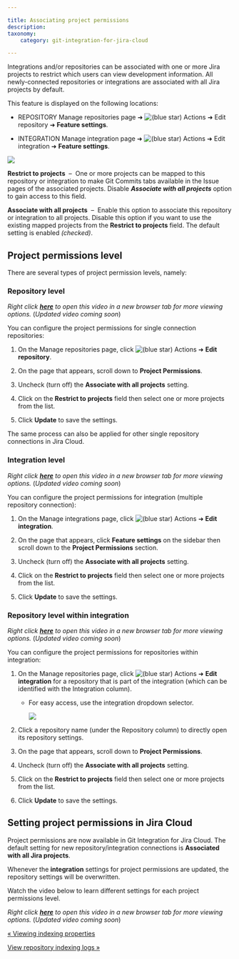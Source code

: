 ```yaml
---

title: Associating project permissions
description:
taxonomy:
    category: git-integration-for-jira-cloud

---
```

Integrations and/or repositories can be associated with one or more Jira projects to restrict which users can view development information. All newly-connected repositories or integrations are associated with all Jira projects by default.

This feature is displayed on the following locations:

*   REPOSITORY Manage repositories page ➜ ![(blue star)](https://bigbrassband.atlassian.net/wiki/s/-1639011364/6452/8b4898d3c114827e64ec143b4fa79bb76a6cfa5b/_/images/icons/emoticons/star_blue.png) Actions ➜ Edit repository ➜ **Feature settings**.

*   INTEGRATION Manage integration page ➜ ![(blue star)](https://bigbrassband.atlassian.net/wiki/s/-1639011364/6452/8b4898d3c114827e64ec143b4fa79bb76a6cfa5b/_/images/icons/emoticons/star_blue.png) Actions ➜ Edit integration ➜ **Feature settings**.


![](https://bigbrassband.atlassian.net/wiki/download/thumbnails/1923024786/gitcloud-project-permissions-setting.png?version=1&modificationDate=1633705526768&cacheVersion=1&api=v2&width=674&height=176)

**Restrict to projects**  –  One or more projects can be mapped to this repository or integration to make Git Commits tabs available in the Issue pages of the associated projects. Disable _**Associate with all projects**_ option to gain access to this field.

**Associate with all projects**  –  Enable this option to associate this repository or integration to all projects. Disable this option if you want to use the existing mapped projects from the **Restrict to projects** field. The default setting is enabled _(checked)_.

## Project permissions level

There are several types of project permission levels, namely:

### Repository level

_Right click_ [_**here**_](https://bigbrassband.wistia.com/medias/xvzj32nxou) _to open this video in a new browser tab for more viewing options._
(_Updated video coming soon_)


You can configure the project permissions for single connection repositories:

1.  On the Manage repositories page, click ![(blue star)](https://bigbrassband.atlassian.net/wiki/s/-1639011364/6452/8b4898d3c114827e64ec143b4fa79bb76a6cfa5b/_/images/icons/emoticons/star_blue.png) Actions ➜ **Edit repository**.

2.  On the page that appears, scroll down to **Project Permissions**.

3.  Uncheck (turn off) the **Associate with all projects** setting.

4.  Click on the **Restrict to projects** field then select one or more projects from the list.

5.  Click **Update** to save the settings.


The same process can also be applied for other single repository connections in Jira Cloud.

### Integration level

_Right click_ [_**here**_](https://bigbrassband.wistia.com/medias/rnm5t639cz) _to open this video in a new browser tab for more viewing options._
(_Updated video coming soon_)


You can configure the project permissions for integration (multiple repository connection):

1.  On the Manage integrations page, click ![(blue star)](https://bigbrassband.atlassian.net/wiki/s/-1639011364/6452/8b4898d3c114827e64ec143b4fa79bb76a6cfa5b/_/images/icons/emoticons/star_blue.png) Actions ➜ **Edit integration**.

2.  On the page that appears, click **Feature settings** on the sidebar then scroll down to the **Project Permissions** section.

3.  Uncheck (turn off) the **Associate with all projects** setting.

4.  Click on the **Restrict to projects** field then select one or more projects from the list.

5.  Click **Update** to save the settings.


### Repository level within integration

_Right click_ [_**here**_](https://bigbrassband.wistia.com/medias/fder2qnpgw) _to open this video in a new browser tab for more viewing options._
(_Updated video coming soon_)


You can configure the project permissions for repositories within integration:

1.  On the Manage repositories page, click ![(blue star)](https://bigbrassband.atlassian.net/wiki/s/-1639011364/6452/8b4898d3c114827e64ec143b4fa79bb76a6cfa5b/_/images/icons/emoticons/star_blue.png) Actions ➜ **Edit integration** for a repository that is part of the integration (which can be identified with the Integration column).

    *   For easy access, use the integration dropdown selector.

        ![](https://bigbrassband.atlassian.net/wiki/download/attachments/1923024786/gitcloud-manage-integrations-actions-selector(c).png?version=1&modificationDate=1650280023564&cacheVersion=1&api=v2)
2.  Click a repository name (under the Repository column) to directly open its repository settings.

3.  On the page that appears, scroll down to **Project Permissions**.

4.  Uncheck (turn off) the **Associate with all projects** setting.

5.  Click on the **Restrict to projects** field then select one or more projects from the list.

6.  Click **Update** to save the settings.


## Setting project permissions in Jira Cloud

Project permissions are now available in Git Integration for Jira Cloud. The default setting for new repository/integration connections is **Associated with all Jira projects**.

Whenever the **integration** settings for project permissions are updated, the repository settings will be overwritten.


Watch the video below to learn different settings for each project permissions level.

_Right click_ [_**here**_](https://bigbrassband.wistia.com/medias/nnao2x4ses) _to open this video in a new browser tab for more viewing options._
(_Updated video coming soon_)

[« Viewing indexing properties](/wiki/spaces/GITCLOUD/pages/1923024741)

[View repository indexing logs »](/wiki/spaces/GITCLOUD/pages/2013626625/View+repository+indexing+logs)
